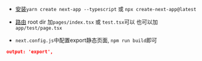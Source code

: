 - [安装](https://nextjs.org/docs/getting-started/installation)`yarn create next-app --typescript` 或 `npx create-next-app@latest`

- [路由](https://nextjs.org/docs/app/building-your-application/routing) root dir 加`pages/index.tsx` 或 `test.tsx`可以
也可以加`app/test/page.tsx`

- `next.config.js`中配置export静态页面, `npm run build`即可
```json
output: 'export',
```
